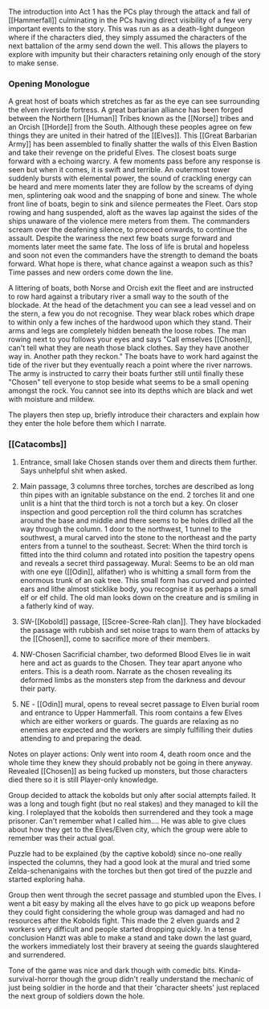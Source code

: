 The introduction into Act 1 has the PCs play through the attack and fall of [[Hammerfall]] culminating in the PCs having direct visibility of a few very important events to the story. This was run as as a death-light dungeon where if the characters died, they simply assumed the characters of the next battalion of the army send down the well. This allows the players to explore with impunity but their characters retaining only enough of the story to make sense.

### Opening Monologue
A great host of boats which stretches as far as the eye can see surrounding the elven riverside fortress. A great barbarian alliance has been forged between the Northern [[Human]] Tribes known as the [[Norse]] tribes and an Orcish [[Horde]] from the South. Although these peoples agree on few things they are united in their hatred of the [[Elves]]. This [[Great Barbarian Army]] has been assembled to finally shatter the walls of this Elven Bastion and take their revenge on the prideful Elves. The closest boats surge forward with a echoing warcry. A few moments pass before any response is seen but when it comes, it is swift and terrible. An outermost tower suddenly bursts with elemental power, the sound of crackling energy can be heard and mere moments later they are follow by the screams of dying men, splintering oak wood and the snapping of bone and sinew. The whole front line of boats, begin to sink and silence permeates the Fleet. Oars stop rowing and hang suspended, aloft as the waves lap against the sides of the ships unaware of the violence mere meters from them. The commanders scream over the deafening silence, to proceed onwards, to continue the assault. Despite the wariness the next few boats surge forward and moments later meet the same fate. The loss of life is brutal and hopeless and soon not even the commanders have the strength to demand the boats forward. What hope is there, what chance against a weapon such as this? Time passes and new orders come down the line. 

A littering of boats, both Norse and Orcish exit the fleet and are instructed to row hard against a tributary river a small way to the south of the blockade. At the head of the detachment you can see a lead vessel and on the stern, a few you do not recognise. They wear black robes which drape to within only a few inches of the hardwood upon which they stand. Their arms and legs are completely hidden beneath the loose robes. The man rowing next to you follows your eyes and says "Call emselves [[Chosen]], can't tell what they are neath those black clothes. Say they have another way in. Another path they reckon." The boats have to work hard against the tide of the river but they eventually reach a point where the river narrows. The army is instructed to carry their boats further still until finally these "Chosen" tell everyone to stop beside what seems to be a small opening amongst the rock. You cannot see into its depths which are black and wet with moisture and mildew.

The players then step up, briefly introduce their characters and explain how they enter the hole before them which I narrate.

### [[Catacombs]]
1. Entrance, small lake Chosen stands over them and directs them further. Says unhelpful shit when asked.

2. Main passage, 3 columns three torches, torches are described as long thin pipes with an ignitable substance on the end. 2 torches lit and one unlit is a hint that the third torch is not a torch but a key. On closer inspection and good perception roll the third column has scratches around the base and middle and there seems to be holes drilled all the way through the column. 1 door to the northwest, 1 tunnel to the southwest, a mural carved into the stone to the northeast and the party enters from a tunnel to the southeast. 
   Secret: When the third torch is fitted into the third column and rotated into position the tapestry opens and reveals a secret third passageway.
   Mural: Seems to be an old man with one eye ([[Odin]], allfather) who is whitting a small form from the enormous trunk of an oak tree. This small form has curved and pointed ears and lithe almost sticklike body, you recognise it as perhaps a small elf or elf child. The old man looks down on the creature and is smiling in a fatherly kind of way.
   
3. SW-[[Kobold]] passage, [[Scree-Scree-Rah clan]]. They have blockaded the passage with rubbish and set noise traps to warn them of attacks by the [[Chosen]], come to sacrifice more of their members. 
   
4. NW-Chosen Sacrificial chamber, two deformed Blood Elves lie in wait here and act as guards to the Chosen. They tear apart anyone who enters. This is a death room. Narrate as the chosen revealing its deformed limbs as the monsters step from the darkness and devour their party.
   
5. NE - [[Odin]] mural, opens to reveal secret passage to Elven burial room and entrance to Upper Hammerfall. This room contains a few Elves which are either workers or guards. The guards are relaxing as no enemies are expected and the workers are simply fulfilling their duties attending to and preparing the dead.

Notes on player actions:
Only went into room 4, death room once and the whole time they knew they should probably not be going in there anyway. Revealed [[Chosen]] as being fucked up monsters, but those characters died there so it is still Player-only knowledge.

Group decided to attack the kobolds but only after social attempts failed. It was a long and tough fight (but no real stakes) and they managed to kill the king. I roleplayed that the kobolds then surrendered and they took a mage prisoner. Can't remember what I called him....
He was able to give clues about how they get to the Elves/Elven city, which the group were able to remember was their actual goal.

Puzzle had to be explained (by the captive kobold) since no-one really inspected the columns, they had a good look at the mural and tried some Zelda-schenanigains with the torches but then got tired of the puzzle and started exploring haha.

Group then went through the secret passage and stumbled upon the Elves. I went a bit easy by making all the elves have to go pick up weapons before they could fight considering the whole group was damaged and had no resources after the Kobolds fight. This made the 2 elven guards and 2 workers very difficult and people started dropping quickly. In a tense conclusion Hanzt was able to make a stand and take down the last guard, the workers immediately lost their bravery at seeing the guards slaughtered and surrendered.

Tone of the game was nice and dark though with comedic bits. Kinda-survival-horror though the group didn't really understand the mechanic of just being soldier in the horde and that their 'character sheets' just replaced the next group of soldiers down the hole.